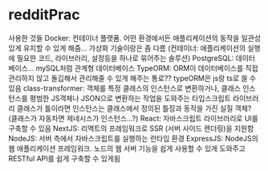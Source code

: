 # redditPrac
사용한 것들
Docker: 컨테이너 플랫폼. 어떤 환경에서든 애플리케이션의 동작을 일관성 있게 유지할 수 있게 해줌... 가상화 기술이랑은 좀 다름 (컨테이너: 애플리케이션의 실행에 필요한 코드, 라이브러리, 설정등을 하나로 묶어주는 솔루션)
PostgreSQL: 데이터베이스... mySQL처럼 관계형 데이터베이스
TypeORM: ORM이 데이터베이스를 직접 관리하지 않고 돌깁해서 관리해줄 수 있게 해주는 통로?? typeORM은 js랑 ts로 쓸 수 있음
class-transformer: 객체를 특정 클래스의 인스턴스로 변환하거나, 클래스 인스턴스를 평범한 JS객체나 JSON으로 변환하는 작업을 도와주는 타입스크립트 라이브러리
  클래스가 틀이라면 인스턴스는 클래스에서 정의된 틀징과 동작을 가진 실질 객체? (클래스가 자동차면 제네시스가 인스턴스...?)
React: 자바스크립트 라이브러리로 UI를 구축할 수 있음
NextJS: 리액트의 프레임워크로 SSR (서버 사이드 렌더링)을 지원함
NodeJS: 서버 측에서 자바스크립트를 실행하는 런타임 환경
ExpressJS: NodeJS의 웹 애플리케이션 프레임워크. 노드의 웹 서버 기능을 쉽게 사용할 수 있게 도와주고 RESTful API를 쉽게 구축할 수 있게됨

